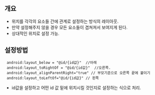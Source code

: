 ## 개요
- 위치를 각각의 요소들 간에 관계로 설정하는 방식의 레이아웃. 
- 만약 설정해주지 않을 경우 모든 요소들이 겹쳐져서 보여지게 된다. 
- 상대적인 위치로 설정 가능. 

## 설정방법
```
 android:layout_below = "@id/{id값}"  //아래
 android:layout_toRightOf = "@id/{id값}"  //오른쪽.
 android:layout_alignParentRight="true" // 부모기준으로 오른쪽 끝에 붙이기
 android:layout_toLeftOf="@id/{id값}" // 왼쪽
```
- id값을 설정하고 어떤 id 값 밑에 위치시킬 것인지로 설정하는 식으로 처리. 

